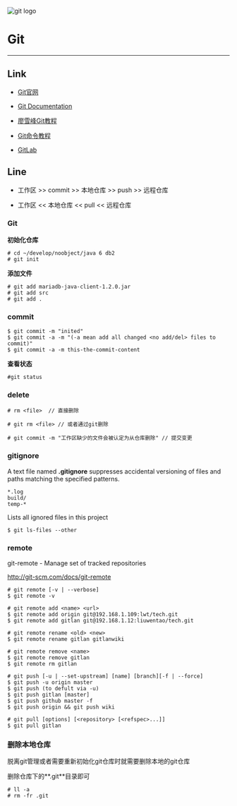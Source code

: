 ![git logo](http://git-scm.com/images/logo@2x.png)

Git
===
-------------------------

## Link

- [Git官网](http://git-scm.com/)

- [Git Documentation](http://git-scm.com/docs)


- [廖雪峰Git教程](http://www.liaoxuefeng.com/wiki/0013739516305929606dd18361248578c67b8067c8c017b000)

- [Git命令教程](http://www.cnblogs.com/newpanderking/p/4005698.html)

- [GitLab](https://about.gitlab.com/)

## Line

- 工作区 >> commit >> 本地仓库 >> push >> 远程仓库

- 工作区 << 本地仓库 << pull << 远程仓库


### Git

**初始化仓库**

	# cd ~/develop/noobject/java 6 db2
	# git init

**添加文件**
	
	# git add mariadb-java-client-1.2.0.jar
	# git add src
	# git add .	

### commit

	$ git commit -m "inited"
	$ git commit -a -m "(-a mean add all changed <no add/del> files to commit)"
	$ git commit -a -m this-the-commit-content

**查看状态**

	
	#git status
### delete

	
	# rm <file>	 // 直接删除		
	
	# git rm <file> // 或者通过git删除 	
	
	# git commit -m "工作区缺少的文件会被认定为从仓库删除" // 提交变更
	
	
### gitignore 
	
A text file named **.gitignore** suppresses accidental versioning of files and paths matching the specified patterns.
	
	*.log
	build/
	temp-*
	
Lists all ignored files in this project
	
	$ git ls-files --other
	
### remote

git-remote - Manage set of tracked repositories

<http://git-scm.com/docs/git-remote>

	# git remote [-v | --verbose]
	$ git remote -v
	
	# git remote add <name> <url>
	$ git remote add origin git@192.168.1.109:lwt/tech.git
	$ git remote add gitlan git@192.168.1.12:liuwentao/tech.git
	
	# git remote rename <old> <new>
	$ git remote rename gitlan gitlanwiki
	
	# git remote remove <name>
	$ git remote remove gitlan
	$ git remote rm gitlan
	
	# git push [-u | --set-upstream] [name] [branch][-f | --force]
	$ git push -u origin master	
	$ git push (to defult via -u)
    $ git push gitlan [master]
    $ git push github master -f
    $ git push origin && git push wiki
    
	# git pull [options] [<repository> [<refspec>...]]
	$ git pull gitlan	

### 删除本地仓库

脱离git管理或者需要重新初始化git仓库时就需要删除本地的git仓库

删除仓库下的**.git**目录即可
	 
	# ll -a
	# rm -fr .git

